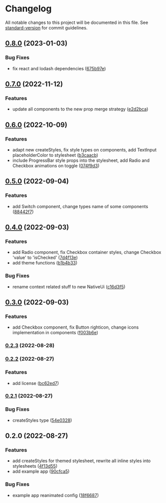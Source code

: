 # Changelog

All notable changes to this project will be documented in this file. See [standard-version](https://github.com/conventional-changelog/standard-version) for commit guidelines.

## [0.8.0](https://github.com/softaware-io/native-ui/compare/v0.7.0...v0.8.0) (2023-01-03)


### Bug Fixes

* fix react and lodash dependencies ([675b97e](https://github.com/softaware-io/native-ui/commit/675b97e744cdf5da1c5176820a9c7f1b28e0d6e7))

## [0.7.0](https://github.com/softaware-io/native-ui/compare/v0.6.0...v0.7.0) (2022-11-12)


### Features

* update all components to the new prop merge strategy ([e2d2bca](https://github.com/softaware-io/native-ui/commit/e2d2bca4a78299cf4fc443fd10105a18026c29bd))

## [0.6.0](https://github.com/softaware-io/native-ui/compare/v0.5.0...v0.6.0) (2022-10-09)


### Features

* adapt new createStyles, fix style types on components, add TextInput placeholderColor to stylesheet ([b3caacb](https://github.com/softaware-io/native-ui/commit/b3caacbf9207803f18e0728afc11f8df5c6f8c83))
* include ProgressBar style props into the stylesheet, add Radio and Checkbox animations on toggle ([074f9d3](https://github.com/softaware-io/native-ui/commit/074f9d3c1dd89293420de14848133eee7361839a))

## [0.5.0](https://github.com/softaware-io/native-ui/compare/v0.4.0...v0.5.0) (2022-09-04)


### Features

* add Switch component, change types name of some components ([88442f7](https://github.com/softaware-io/native-ui/commit/88442f736ad6dfcd0ecf78c4d5757524aaec4a5d))

## [0.4.0](https://github.com/softaware-io/native-ui/compare/v0.3.0...v0.4.0) (2022-09-03)


### Features

* add Radio component, fix Checkbox container styles, change Checkbox 'value' to 'isChecked' ([7d4f13e](https://github.com/softaware-io/native-ui/commit/7d4f13e40e80493a0333fdcf48f174557491c91c))
* add theme functions ([b1b4b33](https://github.com/softaware-io/native-ui/commit/b1b4b3377655073db49ea477a54c782833449779))


### Bug Fixes

* rename context related stuff to new NativeUi ([c16d3f5](https://github.com/softaware-io/native-ui/commit/c16d3f56f59504c7abe81ac66b7e53640e611928))

## [0.3.0](https://github.com/softaware-io/native-ui/compare/v0.2.3...v0.3.0) (2022-09-03)


### Features

* add Checkbox component, fix Button righticon, change icons implementation in components ([f003b6e](https://github.com/softaware-io/native-ui/commit/f003b6eb79921ec07d9293bab258e7aac11190bd))

### [0.2.3](https://github.com/softaware-io/native-ui/compare/v0.2.2...v0.2.3) (2022-08-28)

### [0.2.2](https://gitlab.com/softaware-io/packages/native-ui/compare/v0.2.1...v0.2.2) (2022-08-27)


### Features

* add license ([bc62ed7](https://gitlab.com/softaware-io/packages/native-ui/commit/bc62ed779511e5cc877b3abf6bd39f7e4c782d5a))

### [0.2.1](https://gitlab.com/softaware-io/packages/native-ui/compare/v0.2.0...v0.2.1) (2022-08-27)


### Bug Fixes

* createStyles type ([54e0328](https://gitlab.com/softaware-io/packages/native-ui/commit/54e032889770ff99bf4b2d7127e4f9a6bbbc339c))

## 0.2.0 (2022-08-27)


### Features

* add createStyles for themed stylesheet, rewrite all inline styles into stylesheets ([4f13d55](https://gitlab.com/softaware-io/packages/native-ui/commit/4f13d55abddcf1e2adb62403f857a0dca3f95d20))
* add example app ([90cfca5](https://gitlab.com/softaware-io/packages/native-ui/commit/90cfca525608f55e8f6bc3074b69e8e28d4544c8))


### Bug Fixes

* example app reanimated config ([18f6687](https://gitlab.com/softaware-io/packages/native-ui/commit/18f6687424070f86b559153a70c0843f6e429c1b))
